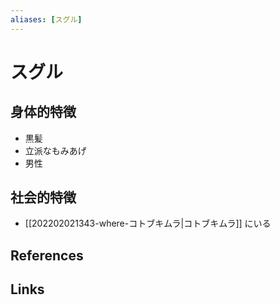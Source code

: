 ```yaml
---
aliases: [スグル]
---
```

# スグル

## 身体的特徴

- 黒髪
- 立派なもみあげ
- 男性

## 社会的特徴

- [[202202021343-where-コトブキムラ|コトブキムラ]] にいる

## References



## Links


